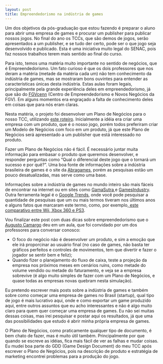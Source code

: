 ```yaml
---
layout: post
title: Empreendedorismo na indústria de games
---
```


Um dos objetivos da pós-graduação que estou fazendo é preparar o aluno para abrir uma empresa de games e procurar um publisher para publicar nossos jogos. No final do ano os TCCs, que são demos de jogos, serão apresentados a um publisher, e se tudo der certo, pode ser o que jogo seja desenvolvido e publicado. Esta é uma iniciativa muito legal do SENAC, pois faz nossos trabalhos terem mais sentido ao final do curso.

Para isto, temos uma matéria muito importante no sentido de negócios, que é Empreendedorismo. Um fato curioso é que os dois professores que nos deram a matéria (metade da matéria cada um) não tem conhecimento da indústria de games, mas se mostraram bons ouvintes para entender as características únicas desta indústria. Estas aulas foram legais, principalmente pela grande experiência deles em empreendedorismo, já que são do [FGVcenn](http://www.fgvsp.br/cenn/ "FGVCENN") (Centro de Empreendedorismo e Novos Negócios da FGV). Em alguns momentos era engraçado a falta de conhecimento deles em coisas que para nós eram claras.

Nesta matéria, o projeto foi desenvolver um Plano de Negócios para o nosso TCC, utilizando [este roteiro](http://www.eaesp.fgvsp.br/subportais/Cenn/Roteiro_Cengage.pdf "Roteiro Plano de Negócios"). Inicialmente a idéia era criar uma empresa com um produto, que é o nosso jogo, porém todos preferiram criar um Modelo de Negócios com foco em um produto, já que este Plano de Negócios será apresentado a um publisher que está interessado no produto.

Fazer um Plano de Negócios não é fácil. É necessário juntar muita informação para embasar o produto que queremos desenvolver, e responder perguntas como “Qual o diferencial deste jogo que o tornará um sucesso e por quê?”. Uma boa fonte de informações sobre a indústria brasileira de games é o site da [Abragames](http://www.abragames.org/page.php?id=downloads "Abragames"), porém as pesquisas estão um pouco desatualizadas, mas serve como uma base.

Informações sobre a indústria de games no mundo inteiro são mais fáceis de encontrar na internet ou em sites como [GamaSutra ](http://www.gamasutra.com/ "Gamasutra")e [GamesIndustry](http://www.gamesindustry.biz/ "GamesIndustry"). Outra ferramenta legal é o [Google Trends](http://www.google.com/trends "google trends"), onde você pode pesquisar a quantidade de pesquisas que um ou mais termos tiveram nos últimos anos e alguns fatos que marcaram este termo, como, por exemplo,[ este comparativo entre Wii, Xbox 360 e PS3](http://www.google.com/trends?q=wii%2C+xbox+360%2C+ps3 "Comparativo").

Vou finalizar este post com duas dicas sobre empreendedorismo que o [Augusto Camargo](http://augustocamargo.com/ "Augusto Camargo") deu em um aula, que foi convidado por um dos professores para conversar conosco:

- O foco do negócio não é desenvolver um produto, e sim a emoção que ele irá proporcinar ao usuário final (no caso de games, não basta ter gráficos perfeitos e controles de movimentos, tem que divertir e fazer o jogador se sentir bem e feliz);
- Quando fizer o planejamento do fluxo de caixa, teste a projeção da empresa nos próximos meses em cenários ruins, como metade do volume vendido ou metade do faturamento, e veja se a empresa sobrevive (é algo muito simples de fazer com um Plano de Negócios, e quase todas as empresas novas quebram nesta simulação).

Eu pretendo escrever mais posts sobre a indústria de games e também sobre como começar uma empresa de games no Brasil (startup), qual tipo de jogo é mais lucrativo aqui, onde e como exportar um game produzido aqui, entre outros assuntos que eu acho interessantes e não é algo muito claro para quem quer começar uma empresa de games. Eu não sei muitas dessas coisas, mas irei pesquisar e postar aqui os resultados, já que uma das possibilidades que estudo é abrir minha própria empresa de games.

O Plano de Negócios, como praticamente qualquer tipo de documento, é bem chato de fazer, mas é muito útil também. Principalmente por que quando se escreve as idéias, fica mais fácil de ver as falhas e mudar coisas. Eu mudei boa parte do GDD (Game Design Document) do meu TCC após escrever o Plano de Negócios, pois na descrição de produto e estratégia de marketing encontrei problemas para a produção do jogo.
